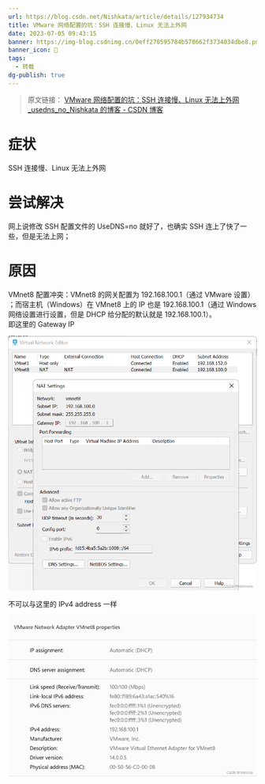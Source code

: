 ```yaml
---
url: https://blog.csdn.net/Nishkata/article/details/127934734
title: VMware 网络配置的坑：SSH 连接慢、Linux 无法上外网
date: 2023-07-05 09:43:15
banner: https://img-blog.csdnimg.cn/0eff270595784b578662f3734034dbe8.png
banner_icon: 🔖
tags:
  - 转载
dg-publish: true
---
```

> 原文链接： [VMware 网络配置的坑：SSH 连接慢、Linux 无法上外网_usedns_no_Nishkata 的博客 - CSDN 博客]( https://blog.csdn.net/Nishkata/article/details/127934734)

# 症状

SSH 连接慢、Linux 无法上外网

# 尝试解决

网上说修改 SSH 配置文件的 UseDNS=no 就好了，也确实 SSH 连上了快了一些，但是无法上网；

# 原因

VMnet8 配置冲突：VMnet8 的网关配置为 192.168.100.1（通过 VMware 设置） ；而宿主机（Windows）在 VMnet8 上的 IP 也是 192.168.100.1（通过 Windows 网络设置进行设置，但是 DHCP 给分配的默认就是 192.168.100.1）。  
即这里的 Gateway IP  

![](../../Z-Others/assets/0eff270595784b578662f3734034dbe8.png)

  
不可以与这里的 IPv4 address 一样

![](../../Z-Others/assets/51068edd1afc4a81878031a2cf5603a2.png)